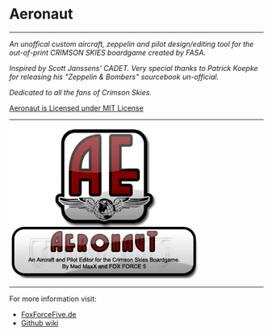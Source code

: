 # Aeronaut

-----------------------------------

*An unoffical custom aircraft, zeppelin and pilot design/editing tool for the out-of-print CRIMSON SKIES boardgame created by FASA.*

*Inspired by Scott Janssens' CADET.*
*Very special thanks to Patrick Koepke for releasing his "Zeppelin & Bombers" sourcebook un-official.*

*Dedicated to all the fans of Crimson Skies.*

[Aeronaut is Licensed under MIT License](http://opensource.org/licenses/MIT)

-----------------------------------

![Aeronaut Splash](https://github.com/HerbertV/Aeronaut/blob/a9f8b5027bf53cd6c86364282fa6f43a35da05e9/docs/Aeronaut_Splash.png?raw=true)

-----------------------------------

For more information visit:

* [FoxForceFive.de](http://www.foxforcefive.de/cs/)
* [Github wiki](http://github.com/HerbertV/Aeronaut/wiki)